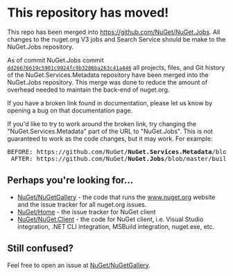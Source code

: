 # This repository has moved!

This repo has been merged into https://github.com/NuGet/NuGet.Jobs. All changes to the nuget.org V3 jobs and Search
Service should be make to the NuGet.Jobs repository.

As of commit NuGet.Jobs commit
[`dd26676619c5901c9924fc9b3286ba263c41a446`](https://github.com/NuGet/NuGet.Jobs/commit/dd26676619c5901c9924fc9b3286ba263c41a446)
all projects, files, and Git history of the NuGet.Services.Metadata repository have been merged into the NuGet.Jobs
repository. This merge was done to reduce the amount of overhead needed to maintain the back-end of nuget.org.

If you have a broken link found in documentation, please let us know by opening a bug on that documentation page.

If you'd like to try to work around the broken link, try changing the "NuGet.Services.Metadata" part of the URL to
"NuGet.Jobs". This is not guaranteed to work as the code changes, but it may work. For example:

<pre>
BEFORE: https://github.com/NuGet/<b>NuGet.Services.Metadata</b>/blob/master/build.ps1
 AFTER: https://github.com/NuGet/<b>NuGet.Jobs</b>/blob/master/build.ps1
</pre>

## Perhaps you're looking for...

- [NuGet/NuGetGallery](https://github.com/NuGet/NuGetGallery) - the code that runs the www.nuget.org website
  and the issue tracker for all nuget.org issues.
- [NuGet/Home](https://github.com/NuGet/Home) - the issue tracker for NuGet client
- [NuGet/NuGet.Client](https://github.com/NuGet/NuGet.Client) - the code for NuGet client, i.e. Visual Studio
  integration, .NET CLI integration, MSBuild integration, nuget.exe, etc. 

## Still confused?

Feel free to open an issue at [NuGet/NuGetGallery](https://github.com/NuGet/NuGetGallery/issues).
